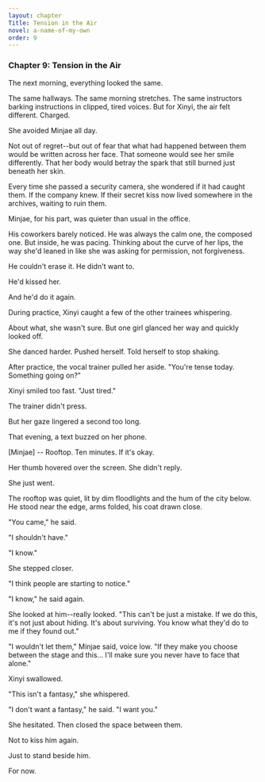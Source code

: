 ```yaml
---
layout: chapter
Title: Tension in the Air
novel: a-name-of-my-own
order: 9
---
```


### Chapter 9: Tension in the Air

The next morning, everything looked the same.

The same hallways. The same morning stretches. The same instructors barking instructions in clipped, tired voices. But for Xinyi, the air felt different. Charged.

She avoided Minjae all day.

Not out of regret--but out of fear that what had happened between them would be written across her face. That someone would see her smile differently. That her body would betray the spark that still burned just beneath her skin.

Every time she passed a security camera, she wondered if it had caught them. If the company knew. If their secret kiss now lived somewhere in the archives, waiting to ruin them.

Minjae, for his part, was quieter than usual in the office.

His coworkers barely noticed. He was always the calm one, the composed one. But inside, he was pacing. Thinking about the curve of her lips, the way she'd leaned in like she was asking for permission, not forgiveness.

He couldn't erase it. He didn't want to.

He'd kissed her.

And he'd do it again.

During practice, Xinyi caught a few of the other trainees whispering.

About what, she wasn't sure. But one girl glanced her way and quickly looked off.

She danced harder. Pushed herself. Told herself to stop shaking.

After practice, the vocal trainer pulled her aside. "You're tense today. Something going on?"

Xinyi smiled too fast. "Just tired."

The trainer didn't press.

But her gaze lingered a second too long.

That evening, a text buzzed on her phone.

[Minjae] -- Rooftop. Ten minutes. If it's okay.

Her thumb hovered over the screen. She didn't reply.

She just went.

The rooftop was quiet, lit by dim floodlights and the hum of the city below. He stood near the edge, arms folded, his coat drawn close.

"You came," he said.

"I shouldn't have."

"I know."

She stepped closer.

"I think people are starting to notice."

"I know," he said again.

She looked at him--really looked. "This can't be just a mistake. If we do this, it's not just about hiding. It's about surviving. You know what they'd do to me if they found out."

"I wouldn't let them," Minjae said, voice low. "If they make you choose between the stage and this… I'll make sure you never have to face that alone."

Xinyi swallowed.

"This isn't a fantasy," she whispered.

"I don't want a fantasy," he said. "I want you."

She hesitated. Then closed the space between them.

Not to kiss him again.

Just to stand beside him.

For now.
